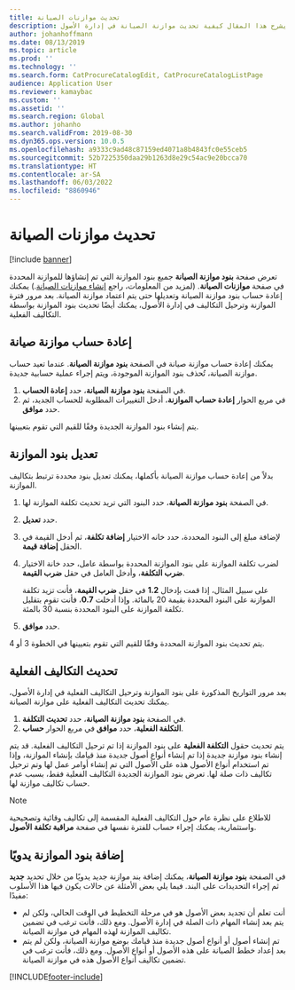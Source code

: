 ```yaml
---
title: تحديث موازنات الصيانة
description: يشرح هذا المقال كيفية تحديث موازنة الصيانة في إدارة الأصول.
author: johanhoffmann
ms.date: 08/13/2019
ms.topic: article
ms.prod: ''
ms.technology: ''
ms.search.form: CatProcureCatalogEdit, CatProcureCatalogListPage
audience: Application User
ms.reviewer: kamaybac
ms.custom: ''
ms.assetid: ''
ms.search.region: Global
ms.author: johanho
ms.search.validFrom: 2019-08-30
ms.dyn365.ops.version: 10.0.5
ms.openlocfilehash: a9333c9ad48c87159ed4071a8b4843fc0e55ceb5
ms.sourcegitcommit: 52b7225350daa29b1263d8e29c54ac9e20bcca70
ms.translationtype: HT
ms.contentlocale: ar-SA
ms.lasthandoff: 06/03/2022
ms.locfileid: "8860946"
---
```

# <a name="update-maintenance-budgets"></a>تحديث موازنات الصيانة

[!include [banner](../../includes/banner.md)]

 

تعرض صفحة **بنود موازنة الصيانة** جميع بنود الموازنة التي تم إنشاؤها للموازنة المحددة في صفحة **موازنات الصيانة**. (لمزيد من المعلومات، راجع [إنشاء موازنات الصيانة](create-maintenance-budget.md).) يمكنك إعادة حساب بنود موازنة الصيانة وتعديلها حتى يتم اعتماد موازنة الصيانة. بعد مرور فترة الموازنة وترحيل التكاليف في إدارة الأصول، يمكنك أيضًا تحديث بنود الموازنة بواسطة التكاليف الفعلية.

## <a name="recalculate-a-maintenance-budget"></a>إعادة حساب موازنة صيانة

يمكنك إعادة حساب موازنة صيانة في الصفحة **بنود موازنة الصيانة**. عندما تعيد حساب موازنة الصيانة، تُحذف بنود الموازنة الموجودة، ويتم إجراء عملية حسابية جديدة.

1. في الصفحة **بنود موازنة الصيانة**، حدد **إعادة الحساب**.
2. في مربع الحوار **إعادة حساب الموازنة**، أدخل التغييرات المطلوبة للحساب الجديد، ثم حدد **موافق**.

يتم إنشاء بنود الموازنة الجديدة وفقًا للقيم التي تقوم بتعيينها.

## <a name="adjust-budget-lines"></a>تعديل بنود الموازنة

بدلاً من إعادة حساب موازنة الصيانة بأكملها، يمكنك تعديل بنود محددة ترتبط بتكاليف الموازنة.

1. في الصفحة **بنود موازنة الصيانة**، حدد البنود التي تريد تحديث تكلفة الموازنة لها.
2. حدد **تعديل‬**.
3. لإضافة مبلغ إلى البنود المحددة، حدد خانه الاختيار **إضافة تكلفة**، ثم أدخل القيمة في الحقل **إضافة قيمة**.
4. لضرب تكلفة الموازنة على بنود الموازنة المحددة بواسطة عامل، حدد خانة الاختيار **ضرب التكلفة**، وأدخل العامل في حقل **ضرب القيمة**.

    على سبيل المثال، إذا قمت بإدخال **1.2** في حقل **ضرب القيمة**، فأنت تزيد تكلفة الموازنة على البنود المحددة بقيمة 20 بالمائة. وإذا أدخلت **0.7**، فأنت تقوم بتقليل تكلفة الموازنة على البنود المحددة بنسبة 30 بالمئة.

5. حدد **موافق**.

يتم تحديث بنود الموازنة المحددة وفقًا للقيم التي تقوم بتعيينها في الخطوة 3 أو 4.

## <a name="update-actual-costs"></a>تحديث التكاليف الفعلية

بعد مرور التواريخ المذكورة على بنود الموازنة وترحيل التكاليف الفعلية في إدارة الأصول، يمكنك تحديث التكاليف الفعلية على موازنة الصيانة.

1. في الصفحة **بنود موازنة الصيانة**، حدد **تحديث التكلفة**.
2. في مربع الحوار **حساب‏‎ التكلفة الفعلية**، حدد **موافق**.

يتم تحديث حقول **التكلفة الفعلية** على بنود الموازنة إذا تم ترحيل التكاليف الفعلية. قد يتم إنشاء بنود موازنة جديدة إذا تم إنشاء أنواع أصول جديدة منذ قيامك بإنشاء الموازنة، وإذا تم استخدام أنواع الأصول هذه على الأصول التي تم إنشاء أوامر عمل لها وتم ترحيل تكاليف ذات صلة لها. تعرض بنود الموازنة الجديدة التكاليف الفعلية فقط، بسبب عدم حساب تكاليف موازنة لها.

> [!NOTE]
> للاطلاع على نظرة عام حول التكاليف الفعلية المقسمة إلى تكاليف وقائية وتصحيحية واستثمارية، يمكنك إجراء حساب للفترة نفسها في صفحة **مراقبة تكلفة الأصول**. 

## <a name="manually-add-budget-lines"></a>إضافة بنود الموازنة يدويًا

في الصفحة **بنود موازنة الصيانة**، يمكنك إضافة بند موازنة جديد يدويًا من خلال تحديد **جديد** ثم إجراء التحديدات على البند. فيما يلي بعض الأمثلة عن حالات يكون فيها هذا الأسلوب مفيدًا:

- أنت تعلم أن تجديد بعض الأصول هو في مرحلة التخطيط في الوقت الحالي، ولكن لم يتم بعد إنشاء المهام ذات الصلة في إدارة الأصول. ومع ذلك، فأنت ترغب في تضمين تكاليف الموازنة لهذه المهام في موازنة الصيانة.
- تم إنشاء أصول أو أنواع أصول جديدة منذ قيامك بوضع موازنة الصيانة، ولكن لم يتم بعد إعداد خطط الصيانة على هذه الأصول أو أنواع الأصول. ومع ذلك، فأنت ترغب في تضمين تكاليف أنواع الأصول هذه في موازنة الصيانة.


[!INCLUDE[footer-include](../../../includes/footer-banner.md)]